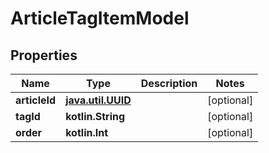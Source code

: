 
# ArticleTagItemModel

## Properties
Name | Type | Description | Notes
------------ | ------------- | ------------- | -------------
**articleId** | [**java.util.UUID**](java.util.UUID.md) |  |  [optional]
**tagId** | **kotlin.String** |  |  [optional]
**order** | **kotlin.Int** |  |  [optional]



